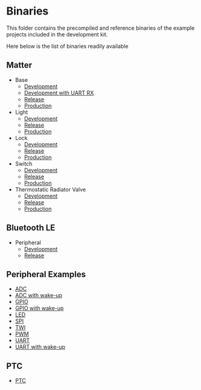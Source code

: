 # Binaries

This folder contains the precompiled and reference binaries of the example projects included in the development kit.

Here below is the list of binaries readily available

## Matter
 - Base
    - [Development](Matter/base_qpg6105_development.hex)
    - [Development with UART RX](Matter/base_qpg6105__uart_rx_development.hex)
    - [Release](Matter/base_qpg6105_release.hex)
    - [Production](Matter/base_qpg6105_production.hex)
 - Light
    - [Development](Matter/light_qpg6105_development.hex)
    - [Release](Matter/light_qpg6105_release.hex)
    - [Production](Matter/light_qpg6105_production.hex)
 - Lock
    - [Development](Matter/lock_qpg6105_development.hex)
    - [Release](Matter/lock_qpg6105_release.hex)
    - [Production](Matter/lock_qpg6105_production.hex)
 - Switch
    - [Development](Matter/switch_qpg6105_development.hex)
    - [Release](Matter/switch_qpg6105_release.hex)
    - [Production](Matter/switch_qpg6105_production.hex)
 - Thermostatic Radiator Valve
    - [Development](Matter/thermostaticRadiatorValve_qpg6105_development.hex)
    - [Release](Matter/thermostaticRadiatorValve_qpg6105_release.hex)
    - [Production](Matter/thermostaticRadiatorValve_qpg6105_production.hex)

## Bluetooth LE
 - Peripheral
    - [Development](Bluetooth_LE/ble_peripheral_qpg6105.hex)
    - [Release](Bluetooth_LE/ble_peripheral_qpg6105_release.hex)

## Peripheral Examples
 - [ADC](Peripherals/adc_qpg6105.hex)
 - [ADC with wake-up](Peripherals/adc_wkup_qpg6105.hex)
 - [GPIO](Peripherals/gpio_qpg6105.hex)
 - [GPIO with wake-up](Peripherals/gpio_wkup_qpg6105.hex)
 - [LED](Peripherals/led_qpg6105.hex)
 - [SPI](Peripherals/mspi_qpg6105.hex)
 - [TWI](Peripherals/mtwi_qpg6105.hex)
 - [PWM](Peripherals/pwm_qpg6105.hex)
 - [UART](Peripherals/uart_qpg6105.hex)
 - [UART with wake-up](Peripherals/uart_wkup_qpg6105.hex)

## PTC
 - [PTC](PTC/PTC_QPG6105_10DBM_CFG_B.hex)
